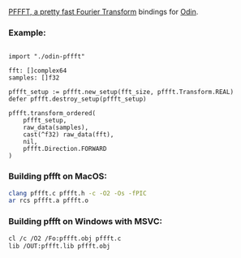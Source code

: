 [PFFFT, a pretty fast Fourier Transform](https://bitbucket.org/jpommier/pffft/) bindings for [Odin](https://odin-lang.org/).

### Example:

```odin

import "./odin-pffft"

fft: []complex64
samples: []f32

pffft_setup := pffft.new_setup(fft_size, pffft.Transform.REAL)
defer pffft.destroy_setup(pffft_setup)

pffft.transform_ordered(
    pffft_setup,
    raw_data(samples),
    cast(^f32) raw_data(fft),
    nil,
    pffft.Direction.FORWARD
)

```

### Building pffft on MacOS:
```sh
clang pffft.c pffft.h -c -O2 -Os -fPIC
ar rcs pffft.a pffft.o
```


### Building pffft on Windows with MSVC:

```sh
cl /c /O2 /Fo:pffft.obj pffft.c
lib /OUT:pffft.lib pffft.obj
```
